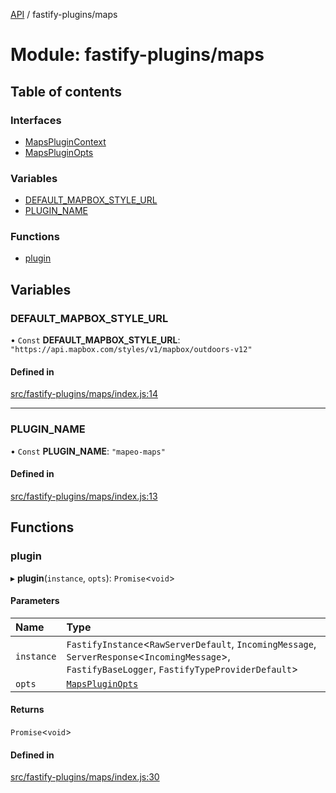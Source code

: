 [API](../README.md) / fastify-plugins/maps

# Module: fastify-plugins/maps

## Table of contents

### Interfaces

- [MapsPluginContext](../interfaces/fastify_plugins_maps.MapsPluginContext.md)
- [MapsPluginOpts](../interfaces/fastify_plugins_maps.MapsPluginOpts.md)

### Variables

- [DEFAULT\_MAPBOX\_STYLE\_URL](fastify_plugins_maps.md#default_mapbox_style_url)
- [PLUGIN\_NAME](fastify_plugins_maps.md#plugin_name)

### Functions

- [plugin](fastify_plugins_maps.md#plugin)

## Variables

### DEFAULT\_MAPBOX\_STYLE\_URL

• `Const` **DEFAULT\_MAPBOX\_STYLE\_URL**: ``"https://api.mapbox.com/styles/v1/mapbox/outdoors-v12"``

#### Defined in

[src/fastify-plugins/maps/index.js:14](https://github.com/digidem/mapeo-core-next/blob/53dc843a45bb963f7a880f5f7973107d5b1fb99c/src/fastify-plugins/maps/index.js#L14)

___

### PLUGIN\_NAME

• `Const` **PLUGIN\_NAME**: ``"mapeo-maps"``

#### Defined in

[src/fastify-plugins/maps/index.js:13](https://github.com/digidem/mapeo-core-next/blob/53dc843a45bb963f7a880f5f7973107d5b1fb99c/src/fastify-plugins/maps/index.js#L13)

## Functions

### plugin

▸ **plugin**(`instance`, `opts`): `Promise`\<`void`\>

#### Parameters

| Name | Type |
| :------ | :------ |
| `instance` | `FastifyInstance`\<`RawServerDefault`, `IncomingMessage`, `ServerResponse`\<`IncomingMessage`\>, `FastifyBaseLogger`, `FastifyTypeProviderDefault`\> |
| `opts` | [`MapsPluginOpts`](../interfaces/fastify_plugins_maps.MapsPluginOpts.md) |

#### Returns

`Promise`\<`void`\>

#### Defined in

[src/fastify-plugins/maps/index.js:30](https://github.com/digidem/mapeo-core-next/blob/53dc843a45bb963f7a880f5f7973107d5b1fb99c/src/fastify-plugins/maps/index.js#L30)

